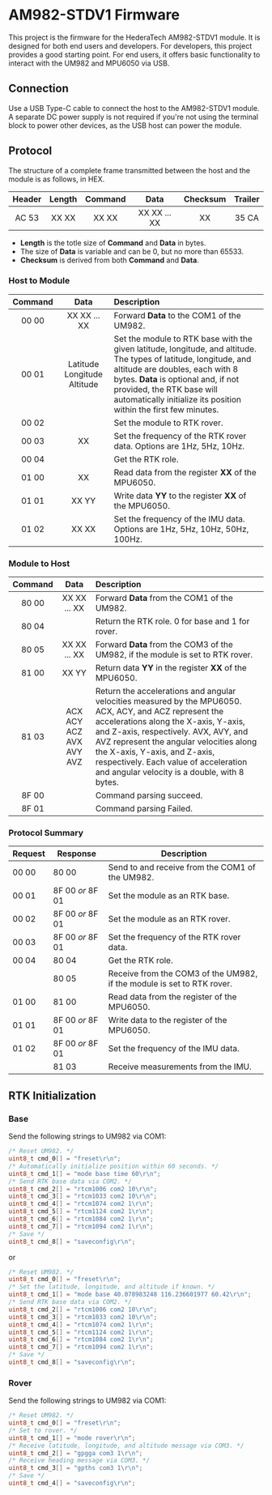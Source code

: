 # AM982-STDV1 Firmware

This project is the firmware for the HederaTech AM982-STDV1 module. It is designed for both end users and developers. For developers, this project provides a good starting point. For end users, it offers basic functionality to interact with the UM982 and MPU6050 via USB.

## Connection

Use a USB Type-C cable to connect the host to the AM982-STDV1 module. A separate DC power supply is not required if you're not using the terminal block to power other devices, as the USB host can power the module.

## Protocol

The structure of a complete frame transmitted between the host and the module is as follows, in HEX.

|Header|Length|Command|Data|Checksum|Trailer|
|:---:|:---:|:---:|:---:|:---:|:---:|
|AC 53|XX XX|XX XX|XX XX ... XX|XX|35 CA|

* **Length** is the totle size of **Command** and **Data** in bytes.
* The size of **Data** is variable and can be 0, but no more than 65533.
* **Checksum** is derived from both **Command** and **Data**.

### Host to Module

|Command|Data|Description|
|:---:|:---:|:---|
|00 00|XX XX ... XX|Forward **Data** to the COM1 of the UM982.|
|00 01|Latitude Longitude Altitude|Set the module to RTK base with the given latitude, longitude, and altitude. The types of latitude, longitude, and altitude are doubles, each with 8 bytes. **Data** is optional and, if not provided, the RTK base will automatically initialize its position within the first few minutes.|
|00 02||Set the module to RTK rover.|
|00 03|XX|Set the frequency of the RTK rover data. Options are 1Hz, 5Hz, 10Hz.|
|00 04||Get the RTK role.|
|01 00|XX|Read data from the register **XX** of the MPU6050.|
|01 01|XX YY|Write data **YY** to the register **XX** of the MPU6050.|
|01 02|XX XX|Set the frequency of the IMU data. Options are 1Hz, 5Hz, 10Hz, 50Hz, 100Hz.|

### Module to Host

|Command|Data|Description|
|:---:|:---:|:---|
|80 00|XX XX ... XX|Forward **Data** from the COM1 of the UM982.|
|80 04||Return the RTK role. 0 for base and 1 for rover.|
|80 05|XX XX ... XX|Forward **Data** from the COM3 of the UM982, if the module is set to RTK rover.|
|81 00|XX YY|Return data **YY** in the register **XX** of the MPU6050.|
|81 03|ACX ACY ACZ AVX AVY AVZ|Return the accelerations and angular velocities measured by the MPU6050. ACX, ACY, and ACZ represent the accelerations along the X-axis, Y-axis, and Z-axis, respectively. AVX, AVY, and AVZ represent the angular velocities along the X-axis, Y-axis, and Z-axis, respectively. Each value of acceleration and angular velocity is a double, with 8 bytes.|
|8F 00||Command parsing succeed.|
|8F 01||Command parsing Failed.|

### Protocol Summary

|Request|Response|Description|
|---|---|---|
|00 00|80 00|Send to and receive from the COM1 of the UM982.|
|00 01|8F 00 *or* 8F 01|Set the module as an RTK base.|
|00 02|8F 00 *or* 8F 01|Set the module as an RTK rover.|
|00 03|8F 00 *or* 8F 01|Set the frequency of the RTK rover data.|
|00 04|80 04|Get the RTK role.|
||80 05|Receive from the COM3 of the UM982, if the module is set to RTK rover.|
|01 00|81 00|Read data from the register of the MPU6050.|
|01 01|8F 00 *or* 8F 01|Write data to the register of the MPU6050.|
|01 02|8F 00 *or* 8F 01|Set the frequency of the IMU data.|
||81 03|Receive measurements from the IMU.|

## RTK Initialization

### Base

Send the following strings to UM982 via COM1:

```c
/* Reset UM982. */
uint8_t cmd_0[] = "freset\r\n";
/* Automatically initialize position within 60 seconds. */
uint8_t cmd_1[] = "mode base time 60\r\n";
/* Send RTK base data via COM2. */
uint8_t cmd_2[] = "rtcm1006 com2 10\r\n";
uint8_t cmd_3[] = "rtcm1033 com2 10\r\n";
uint8_t cmd_4[] = "rtcm1074 com2 1\r\n";
uint8_t cmd_5[] = "rtcm1124 com2 1\r\n";
uint8_t cmd_6[] = "rtcm1084 com2 1\r\n";
uint8_t cmd_7[] = "rtcm1094 com2 1\r\n";
/* Save */
uint8_t cmd_8[] = "saveconfig\r\n";
```

or

```c
/* Reset UM982. */
uint8_t cmd_0[] = "freset\r\n";
/* Set the latitude, longitude, and altitude if known. */
uint8_t cmd_1[] = "mode base 40.078983248 116.236601977 60.42\r\n";
/* Send RTK base data via COM2. */
uint8_t cmd_2[] = "rtcm1006 com2 10\r\n";
uint8_t cmd_3[] = "rtcm1033 com2 10\r\n";
uint8_t cmd_4[] = "rtcm1074 com2 1\r\n";
uint8_t cmd_5[] = "rtcm1124 com2 1\r\n";
uint8_t cmd_6[] = "rtcm1084 com2 1\r\n";
uint8_t cmd_7[] = "rtcm1094 com2 1\r\n";
/* Save */
uint8_t cmd_8[] = "saveconfig\r\n";
```

### Rover

Send the following strings to UM982 via COM1:

```c
/* Reset UM982. */
uint8_t cmd_0[] = "freset\r\n";
/* Set to rover. */
uint8_t cmd_1[] = "mode rover\r\n";
/* Receive latitude, longitude, and altitude message via COM3. */
uint8_t cmd_2[] = "gpgga com3 1\r\n";
/* Receive heading message via COM3. */
uint8_t cmd_3[] = "gpths com3 1\r\n";
/* Save */
uint8_t cmd_4[] = "saveconfig\r\n";
```